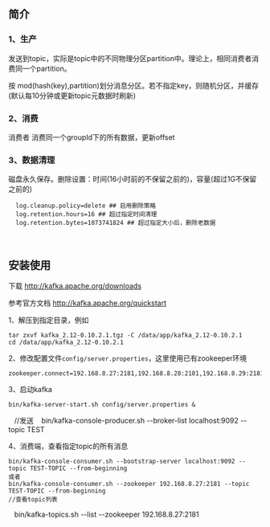 ## 简介
### 1、生产
发送到topic，实际是topic中的不同物理分区partition中。理论上，相同消费者消费同一个partition。

按 mod(hash(key),partition)划分消息分区。若不指定key，则随机分区，并缓存(默认每10分钟或更新topic元数据时刷新)
  
### 2、消费
消费者 消费同一个groupId下的所有数据，更新offset
  
### 3、数据清理
磁盘永久保存。删除设置：时间(16小时前的不保留之前的)，容量(超过1G不保留之前的)
  
      log.cleanup.policy=delete ## 启用删除策略
      log.retention.hours=16 ## 超过指定时间清理
      log.retention.bytes=1073741824 ## 超过指定大小后，删除老数据
      
  
## 安装使用
下载 http://kafka.apache.org/downloads

参考官方文档 http://kafka.apache.org/quickstart

1、解压到指定目录，例如

    tar zxvf kafka_2.12-0.10.2.1.tgz -C /data/app/kafka_2.12-0.10.2.1    
    cd /data/app/kafka_2.12-0.10.2.1 

2、修改配置文件`config/server.properties`，这里使用已有zookeeper环境

    zookeeper.connect=192.168.8.27:2181,192.168.8.28:2181,192.168.8.29:2181

3、启动kafka

    bin/kafka-server-start.sh config/server.properties &
    //发送
    bin/kafka-console-producer.sh --broker-list localhost:9092 --topic TEST

4、消费端，查看指定topic的所有消息

    bin/kafka-console-consumer.sh --bootstrap-server localhost:9092 --topic TEST-TOPIC --from-beginning
    或者
    bin/kafka-console-consumer.sh --zookeeper 192.168.8.27:2181 --topic TEST-TOPIC --from-beginning
    //查看topic列表
    bin/kafka-topics.sh --list --zookeeper 192.168.8.27:2181
